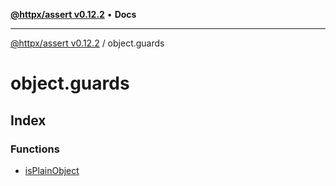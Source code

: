 [**@httpx/assert v0.12.2**](../README.md) • **Docs**

***

[@httpx/assert v0.12.2](../README.md) / object.guards

# object.guards

## Index

### Functions

- [isPlainObject](functions/isPlainObject.md)
